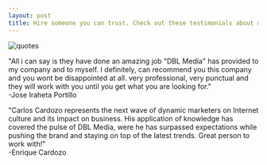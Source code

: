 ```yaml
---
layout: post
title: Hire someone you can trust. Check out these testimonials about me
---
```

![quotes](http://e.fastcompany.net/multisite_files/fastcompany/imagecache/1280/poster/2013/09/3018353-poster-1280-quotess3.jpg)

"All i can say is they have done an amazing job "DBL Media" has provided to my company and to myself. I definitely, can recommend you this company and you wont be disappointed at all. very professional, very punctual and they will work with you until you get what you are looking for."  
-Jose Iraheta Portillo

"Carlos Cardozo represents the next wave of dynamic marketers on Internet culture and its impact on business. His application of knowledge has covered the pulse of DBL Media, were he has surpassed expectations while pushing the brand and staying on top of the latest trends. Great person to work with!"  
-Enrique Cardozo
